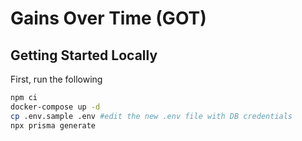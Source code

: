 # Gains Over Time (GOT)

## Getting Started Locally

First, run the following

```bash
npm ci
docker-compose up -d
cp .env.sample .env #edit the new .env file with DB credentials
npx prisma generate
```

